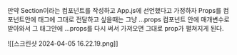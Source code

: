 
만약
Section이라는 컴포넌트를 작성하고 App.js에 선언했다고 가정하자
Props를 컴포넌트안에 태그에 그대로 전달하고 싶을때는 그냥 ...props 컴포넌트 안에 매개변수로 받아와서
그 태그안에 ...props를 다시 써서 가져오면 그대로 prop가 펼쳐지게 된다.


![[스크린샷 2024-04-05 16.22.19.png]]